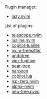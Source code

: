 Plugin manager:
- [lazy.nvim](https://github.com/folke/lazy.nvim)

List of plugins:
- [telescope.nvim](https://github.com/nvim-telescope/telescope.nvim)
- [lualine.nvim](https://github.com/nvim-lualine/lualine.nvim)
- [copilot-lualine](https://github.com/AndreM222/copilot-lualine)
- [nvim-treesitter](https://github.com/nvim-treesitter/nvim-treesitter)
- [undotree](https://github.com/mbbill/undotree)
- [vim-fugitive](https://github.com/tpope/vim-fugitive)
- [pear-tree](https://github.com/tmsvg/pear-tree)
- [harpoon](https://github.com/ThePrimeagen/harpoon/tree/harpoon2)
- [copilot.lua](https://github.com/zbirenbaum/copilot.lua)
- [lsp-zero.nvim](https://github.com/VonHeikemen/lsp-zero.nvim)
- [alpha-nvim](https://github.com/goolord/alpha-nvim)
- [neo-tree.nvim](https://github.com/nvim-neo-tree/neo-tree.nvim)
